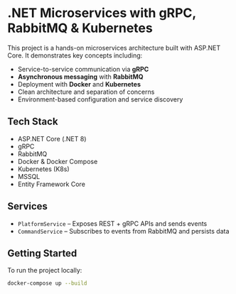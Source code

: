 # .NET Microservices with gRPC, RabbitMQ & Kubernetes

This project is a hands-on microservices architecture built with ASP.NET Core. It demonstrates key concepts including:

- Service-to-service communication via **gRPC**
- **Asynchronous messaging** with **RabbitMQ**
- Deployment with **Docker** and **Kubernetes**
- Clean architecture and separation of concerns
- Environment-based configuration and service discovery

## Tech Stack

- ASP.NET Core (.NET 8)
- gRPC
- RabbitMQ
- Docker & Docker Compose
- Kubernetes (K8s)
- MSSQL
- Entity Framework Core

## Services

- `PlatformService` – Exposes REST + gRPC APIs and sends events
- `CommandService` – Subscribes to events from RabbitMQ and persists data

## Getting Started

To run the project locally:

```bash
docker-compose up --build

